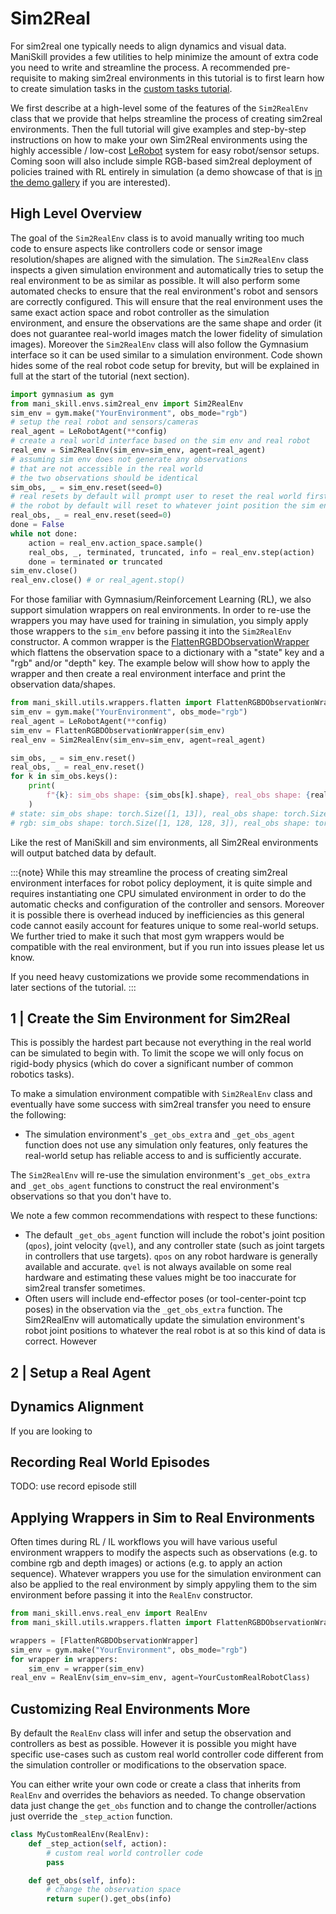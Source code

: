 # Sim2Real

For sim2real one typically needs to align dynamics and visual data. ManiSkill provides a few utilities to help minimize the amount of extra code you need to write and streamline the process. A recommended pre-requisite to making sim2real environments in this tutorial is to first learn how to create simulation tasks in the [custom tasks tutorial](./custom_tasks/intro.md).

We first describe at a high-level some of the features of the `Sim2RealEnv` class that we provide that helps streamline the process of creating sim2real environments. Then the full tutorial will give examples and step-by-step instructions on how to make your own Sim2Real environments using the highly accessible / low-cost [LeRobot](https://github.com/huggingface/lerobot) system for easy robot/sensor setups. Coming soon will also include simple RGB-based sim2real deployment of policies trained with RL entirely in simulation (a demo showcase of that is [in the demo gallery](../demos/gallery.md#vision-based-zero-shot-sim2real-manipulation) if you are interested).

## High Level Overview

The goal of the `Sim2RealEnv` class is to avoid manually writing too much code to ensure aspects like controllers code or sensor image resolution/shapes are aligned with the simulation. The `Sim2RealEnv` class inspects a given simulation environment and automatically tries to setup the real environment to be as similar as possible. It will also perform some automated checks to ensure that the real environment's robot and sensors are correctly configured. This will ensure that the real environment uses the same exact action space and robot controller as the simulation environment, and ensure the observations are the same shape and order (it does not guarantee real-world images match the lower fidelity of simulation images). Moreover the `Sim2RealEnv` class will also follow the Gymnasium interface so it can be used similar to a simulation environment. Code shown hides some of the real robot code setup for brevity, but will be explained in full at the start of the tutorial (next section).


```python
import gymnasium as gym
from mani_skill.envs.sim2real_env import Sim2RealEnv
sim_env = gym.make("YourEnvironment", obs_mode="rgb")
# setup the real robot and sensors/cameras
real_agent = LeRobotAgent(**config)
# create a real world interface based on the sim env and real robot
real_env = Sim2RealEnv(sim_env=sim_env, agent=real_agent) 
# assuming sim env does not generate any observations 
# that are not accessible in the real world
# the two observations should be identical
sim_obs, _ = sim_env.reset(seed=0)
# real resets by default will prompt user to reset the real world first before continuing
# the robot by default will reset to whatever joint position the sim env samples
real_obs, _ = real_env.reset(seed=0)
done = False
while not done:
    action = real_env.action_space.sample()
    real_obs, _, terminated, truncated, info = real_env.step(action)
    done = terminated or truncated
sim_env.close()
real_env.close() # or real_agent.stop()
```

For those familiar with Gymnasium/Reinforcement Learning (RL), we also support simulation wrappers on real environments. In order to re-use the wrappers you may have used for training in simulation, you simply apply those wrappers to the `sim_env` before passing it into the `Sim2RealEnv` constructor. A common wrapper is the [FlattenRGBDObservationWrapper](../wrappers/flatten.md#flatten-rgbd-observations) which flattens the observation space to a dictionary with a "state" key and a "rgb" and/or "depth" key. The example below will show how to apply the wrapper and then create a real environment interface and print the observation data/shapes.

```python
from mani_skill.utils.wrappers.flatten import FlattenRGBDObservationWrapper
sim_env = gym.make("YourEnvironment", obs_mode="rgb")
real_agent = LeRobotAgent(**config)
sim_env = FlattenRGBDObservationWrapper(sim_env)
real_env = Sim2RealEnv(sim_env=sim_env, agent=real_agent)

sim_obs, _ = sim_env.reset()
real_obs, _ = real_env.reset()
for k in sim_obs.keys():
    print(
        f"{k}: sim_obs shape: {sim_obs[k].shape}, real_obs shape: {real_obs[k].shape}"
    )
# state: sim_obs shape: torch.Size([1, 13]), real_obs shape: torch.Size([1, 13])
# rgb: sim_obs shape: torch.Size([1, 128, 128, 3]), real_obs shape: torch.Size([1, 128, 128, 3])
```

Like the rest of ManiSkill and sim environments, all Sim2Real environments will output batched data by default.

:::{note}
While this may streamline the process of creating sim2real environment interfaces for robot policy deployment, it is quite simple and requires instantiating one CPU simulated environment in order to do the automatic checks and configuration of the controller and sensors. Moreover it is possible there is overhead induced by inefficiencies as this general code cannot easily account for features unique to some real-world setups. We further tried to make it such that most gym wrappers would be compatible with the real environment, but if you run into issues please let us know.

If you need heavy customizations we provide some recommendations in later sections of the tutorial.
:::

## 1 | Create the Sim Environment for Sim2Real

This is possibly the hardest part because not everything in the real world can be simulated to begin with. To limit the scope we will only focus on rigid-body physics (which do cover a significant number of common robotics tasks).

To make a simulation environment compatible with `Sim2RealEnv` class and eventually have some success with sim2real transfer you need to ensure the following:

- The simulation environment's `_get_obs_extra` and `_get_obs_agent` function does not use any simulation only features, only features the real-world setup has reliable access to and is sufficiently accurate.

The `Sim2RealEnv` will re-use the simulation environment's `_get_obs_extra` and `_get_obs_agent` functions to construct the real environment's observations so that you don't have to.

We note a few common recommendations with respect to these functions:
- The default `_get_obs_agent` function will include the robot's joint position (`qpos`), joint velocity (`qvel`), and any controller state (such as joint targets in controllers that use targets). `qpos` on any robot hardware is generally available and accurate. `qvel` is not always available on some real hardware and estimating these values might be too inaccurate for sim2real transfer sometimes.
- Often users will include end-effector poses (or tool-center-point tcp poses) in the observation via the `_get_obs_extra` function. The Sim2RealEnv will automatically update the simulation environment's robot joint positions to whatever the real robot is at so this kind of data is correct. However 


## 2 | Setup a Real Agent








## Dynamics Alignment

If you are looking to 


## Recording Real World Episodes

TODO: use record episode still

## Applying Wrappers in Sim to Real Environments

Often times during RL / IL workflows you will have various useful environment wrappers to modify the aspects such as observations (e.g. to combine rgb and depth images) or actions (e.g. to apply an action sequence). Whatever wrappers you use for the simulation environment can also be applied to the real environment by simply appyling them to the sim environment before passing it into the `RealEnv` constructor.

```python
from mani_skill.envs.real_env import RealEnv
from mani_skill.utils.wrappers.flatten import FlattenRGBDObservationWrapper

wrappers = [FlattenRGBDObservationWrapper]
sim_env = gym.make("YourEnvironment", obs_mode="rgb")
for wrapper in wrappers:
    sim_env = wrapper(sim_env)
real_env = RealEnv(sim_env=sim_env, agent=YourCustomRealRobotClass)
```


## Customizing Real Environments More

By default the `RealEnv` class will infer and setup the observation and controllers as best as possible. However it is possible you might have specific use-cases such as custom real world controller code different from the simulation controller or modifications to the observation space.

You can either write your own code or create a class that inherits from `RealEnv` and overrides the behaviors as needed. To change observation data just change the `get_obs` function and to change the controller/actions just override the `_step_action` function.


```python
class MyCustomRealEnv(RealEnv):
    def _step_action(self, action):
        # custom real world controller code
        pass

    def get_obs(self, info):
        # change the observation space
        return super().get_obs(info)
```




